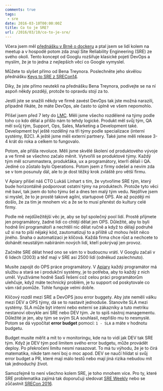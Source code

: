 ```yaml
---
comments: true
tags:
 - sre
date: 2016-03-10T00:00:00Z
title: Co to je SRE?
url: /2016/03/10/co-to-je-sre/
---
```


Včera jsem měl [přednášku v Brně o dockeru](https://srazy.info/jak-nejlepe-nasadit-docker-kontejnery-do-cloudu/6197) a ptal jsem se lidí kolem na meetup a v hospodě potom zda znají Site Reliability Engineering (SRE) ze svého okolí. Tento koncept od Googlu rozšiřuje klasické pojetí DevOps a myslím, že je to jedna z nejlepších věcí co Google vymyslel.

Můžete to slyšet přímo od Bena Treynora. Poslechněte jeho skvělou přednášku [Keys to SRE z SRECon14](https://www.usenix.org/conference/srecon14/technical-sessions/presentation/keys-sre).

<!--more-->

Díky, že jste přímo neutekli na přednášku Bena Treynora, podívejte se na ní aspoň někdy později, protože to opravdu stojí za to.

Jestli jste se snažili někdy ve firmě zavést DevOps tak jste možná narazili, případně říkáte, že máte DevOps, ale často to úplně ve všem nepomohlo.

Přišel jsem před 7 lety do [LMC](https://www.lmc.eu). Měli jsme všecho rozdělené na týmy podle toho co kdo dělal a přišlo nám to tehdy logické. Produkt měl svůj tým, QA měl svůj tým, Support, Ops, Sales, Marketing a Development také. Development byl ještě rozdělný na tři týmy podle specializace (interní systémy, B2C). A ještě jsme měli externí partnery. Také jsme měli release 3-4 krát do roka a celkem to fungovalo.

Potom, ale přišla revoluce. Měli jsme skvělé školení od produktového vývoje a ve firmě se všechno začalo měnit. Vytvořili se produktové týmy. Každý tým měl scrummastera, produkťáka, ux a programátory, kterří dělali i QA. Jediné co zůstalo bylo Operations. Potom jsem z firmy odešel a nevím zda se v tom posunuly dál, ale to je dost těžký krok zvláště pro větší firmu.

V Apiary přišel náš CTO Lukáš Linhart s tím, že vytvoříme SRE tým, který bude horizontálně podporovat ostatní týmy na produktech. Protože tyto věci mě baví, tak jsem do toho týmu šel a dnes ten malý tým vedu. Nejdříve jsem si myslel, že to je prostě takové agilní, startupové OPS. Ale až později mi došlo, že za tím je mnohem víc a že se to musí přenést do kultury celé firmy.

Podle mě nejdůležitější věc je, aby se byl společný pool lidí. Prostě přijmete jen programátory, žadné lidi co chtějí dělat jen OPS. Důležité, aby to byli hodně líní programátoři a nechtěli nic dělat ručně a když to dělají podruhé už si na to píší nějaký kód, zautomatizují to a příště už mohou řešit něco jiného. Snaha o automatizaci je klíčová. Každá firma chce růst a nechcete to dohánět neustálým nabíráním nových lidí, kteří pokrývají jen provoz.

Začněte SRE dělat hned ono se vám to v budoucnu vrátí. V Googlu začali v 6 lidech (2003) a těď mají v SRE asi 2500 lidí (odněkud zaslechnuto).

Musíte zapojit do OPS práce programátory. V [Apiary](https://apiary.io) každý programátor má službu a stará se i produkční systémy, je to potřeba, aby to každý z nich uměl. Využíváme hodně SaaS řešení což celou práci programátorům ulehčuje, když máte technický problém, je tu support od poskytovale co vám rád pomůže. Tohle funguje velmi dobře.

Klíčový rozdíl mezi SRE a DevOPS jsou error buggety. Aby jste neměli válku mezi DEV a OPS týmy, dá se to nastavit jednoduše. Stanovíte SLA mezi systémy. SLA může být interní nebo externí se zákazníky a tuto metriku nestanoví obvykle ani SRE nebo DEV tým. Je to spíš nástroj managementu. Důležité je jen, aby tým se svým SLA souhlasil, nepřišlo mu to nesmyslé. Potom se dá vypočítat **error budget** pomocí: `1 - SLA` a máte v hodnotu budgetu.

Budget musíte měřit a mít to v monitoringu, kde na to vidí jak DEV tak SRE tým. Když je DEV tým pod limitem svého error budgetu, může provádět deploy. Po překročení limitu nesmí nasazovat. To má tu výhodu, že je to čirá matematika, nikde tam není boj o moc apod. DEV se naučí hlídat si svůj error budget a PR, které mají málo testů nebo mají jiná rizika nebudou mít tak jednoduchý život.

Samozřejmě to není všechno kolem SRE, je toho mnohem více. Pro ty, které SRE problematika zajímá tak doporučuji sledovat [SRE Weekly](https://sreweekly.com/) nebo se zůčastnit [SRECon 2016](https://www.usenix.org/conference/srecon16).
